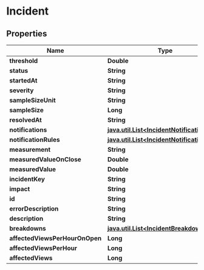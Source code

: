 

# Incident

## Properties

Name | Type | Description | Notes
------------ | ------------- | ------------- | -------------
**threshold** | **Double** |  |  [optional]
**status** | **String** |  |  [optional]
**startedAt** | **String** |  |  [optional]
**severity** | **String** |  |  [optional]
**sampleSizeUnit** | **String** |  |  [optional]
**sampleSize** | **Long** |  |  [optional]
**resolvedAt** | **String** |  |  [optional]
**notifications** | [**java.util.List&lt;IncidentNotification&gt;**](IncidentNotification.md) |  |  [optional]
**notificationRules** | [**java.util.List&lt;IncidentNotificationRule&gt;**](IncidentNotificationRule.md) |  |  [optional]
**measurement** | **String** |  |  [optional]
**measuredValueOnClose** | **Double** |  |  [optional]
**measuredValue** | **Double** |  |  [optional]
**incidentKey** | **String** |  |  [optional]
**impact** | **String** |  |  [optional]
**id** | **String** |  |  [optional]
**errorDescription** | **String** |  |  [optional]
**description** | **String** |  |  [optional]
**breakdowns** | [**java.util.List&lt;IncidentBreakdown&gt;**](IncidentBreakdown.md) |  |  [optional]
**affectedViewsPerHourOnOpen** | **Long** |  |  [optional]
**affectedViewsPerHour** | **Long** |  |  [optional]
**affectedViews** | **Long** |  |  [optional]



